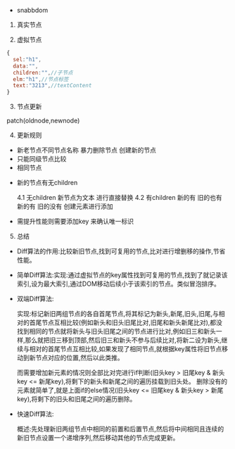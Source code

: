 - snabbdom

1. 真实节点

2. 虚拟节点

```js
{
  sel:"h1",
  data:"",
  children:"",//子节点
  elm:"h1",//节点标签
  text:"3213",//textContent
}
```

3. 节点更新

patch(oldnode,newnode)


4. 更新规则
- 新老节点不同节点名称 暴力删除节点 创建新的节点
- 只能同级节点比较
- 相同节点
* 新的节点有无children

  4.1 无children 新节点为文本 进行直接替换
  4.2 有children 
      新的有 旧的也有
      新的有 旧的没有 创建元素进行添加
 
- 需提升性能则需要添加key 来确认唯一标识

5. 总结

- Diff算法的作用:比较新旧节点,找到可复用的节点,比对进行增删移的操作,节省性能。

- 简单Diff算法:实现:通过虚拟节点的key属性找到可复用的节点,找到了就记录该索引,设为最大索引,通过DOM移动后续小于该索引的节点。类似冒泡排序。        

- 双端Diff算法:

  实现:标记新旧两组节点的各自首尾节点,将其标记为新头,新尾,旧头,旧尾,与相对的首尾节点互相比较(例如新头和旧头旧尾比对,旧尾和新头新尾比对),都没找到相同的节点就将新头与旧头旧尾之间的节点进行比对,例如旧三和新头一样,那么就把旧三移到顶部,然后旧三和新头不参与后续比对,将新二设为新头,继续与相对的首尾节点互相比较,如果发现了相同节点,就根据key属性将旧节点移动到新节点对应的位置,然后以此类推。

  而需要增加新元素的情况则全部比对完进行if判断(旧头key > 旧尾key & 新头key <= 新尾key),将剩下的新头和新尾之间的遍历挂载到旧头处。
  删除没有的元素就简单了,就是上面if的else情况(旧头key <= 旧尾key & 新头key > 新尾key),将剩下的旧头和旧尾之间的遍历删除。

- 快速Diff算法:

  概述:先处理新旧两组节点中相同的前置和后置节点,然后将中间相同且连续的新旧节点设置一个递增序列,然后移动其他的节点完成更新。